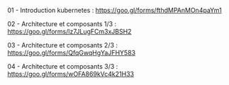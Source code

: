 01 - Introduction kubernetes           : https://goo.gl/forms/fthdMPAnMOn4paYm1

02 - Architecture et composants 1/3    : https://goo.gl/forms/lz7JLugFCm3xJBSH2

03 - Architecture et composants 2/3    : https://goo.gl/forms/QfqGwqHgYaJFHY583

04 - Architecture et composants 3/3    : https://goo.gl/forms/wOFA869kVc4k21H33
